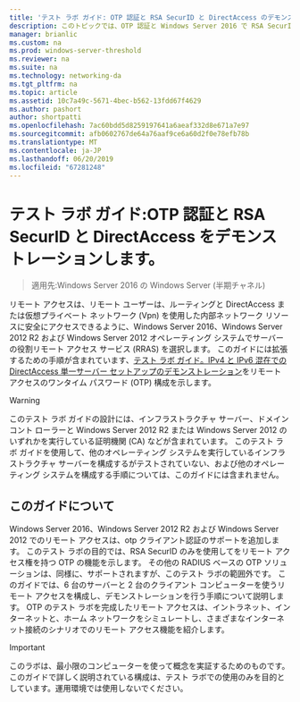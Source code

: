 ```yaml
---
title: 'テスト ラボ ガイド: OTP 認証と RSA SecurID と DirectAccess のデモンストレーション'
description: このトピックでは、OTP 認証と Windows Server 2016 で RSA SecurID を使用した DirectAccess のデモンストレーションのテスト ラボ ガイドの一部
manager: brianlic
ms.custom: na
ms.prod: windows-server-threshold
ms.reviewer: na
ms.suite: na
ms.technology: networking-da
ms.tgt_pltfrm: na
ms.topic: article
ms.assetid: 10c7a49c-5671-4bec-b562-13fdd67f4629
ms.author: pashort
author: shortpatti
ms.openlocfilehash: 7ac60bdd5d8259197641a6aeaf332d8e671a7e97
ms.sourcegitcommit: afb0602767de64a76aaf9ce6a60d2f0e78efb78b
ms.translationtype: MT
ms.contentlocale: ja-JP
ms.lasthandoff: 06/20/2019
ms.locfileid: "67281248"
---
```

# <a name="test-lab-guide-demonstrate-directaccess-with-otp-authentication-and-rsa-securid"></a>テスト ラボ ガイド:OTP 認証と RSA SecurID と DirectAccess をデモンストレーションします。

>適用先:Windows Server 2016 の Windows Server (半期チャネル)

リモート アクセスは、リモート ユーザーは、ルーティングと DirectAccess または仮想プライベート ネットワーク (Vpn) を使用した内部ネットワーク リソースに安全にアクセスできるように、Windows Server 2016、Windows Server 2012 R2 および Windows Server 2012 オペレーティング システムでサーバーの役割リモート アクセス サービス (RRAS) を選択します。 このガイドには拡張するための手順が含まれています、[テスト ラボ ガイド。IPv4 と IPv6 混在での DirectAccess 単一サーバー セットアップのデモンストレーション](https://go.microsoft.com/fwlink/p/?LinkId=237004)をリモート アクセスのワンタイム パスワード (OTP) 構成を示します。  
  
> [!WARNING]  
> このテスト ラボ ガイドの設計には、インフラストラクチャ サーバー、ドメイン コント ローラーと Windows Server 2012 R2 または Windows Server 2012 のいずれかを実行している証明機関 (CA) などが含まれています。 このテスト ラボ ガイドを使用して、他のオペレーティング システムを実行しているインフラストラクチャ サーバーを構成するがテストされていない、および他のオペレーティング システムを構成する手順については、このガイドには含まれません。  
  
## <a name="about-this-guide"></a>このガイドについて  
Windows Server 2016、Windows Server 2012 R2 および Windows Server 2012 でのリモート アクセスは、otp クライアント認証のサポートを追加します。 このテスト ラボの目的では、RSA SecurID のみを使用してをリモート アクセス権を持つ OTP の機能を示します。 その他の RADIUS ベースの OTP ソリューションは、同様に、サポートされますが、このテスト ラボの範囲外です。 このガイドでは、6 台のサーバーと 2 台のクライアント コンピューターを使うリモート アクセスを構成し、デモンストレーションを行う手順について説明します。 OTP のテスト ラボを完成したリモート アクセスは、イントラネット、インターネットと、ホーム ネットワークをシミュレートし、さまざまなインターネット接続のシナリオでのリモート アクセス機能を紹介します。  
  
> [!IMPORTANT]  
> このラボは、最小限のコンピューターを使って概念を実証するためのものです。 このガイドで詳しく説明されている構成は、テスト ラボでの使用のみを目的としています。運用環境では使用しないでください。  
  


